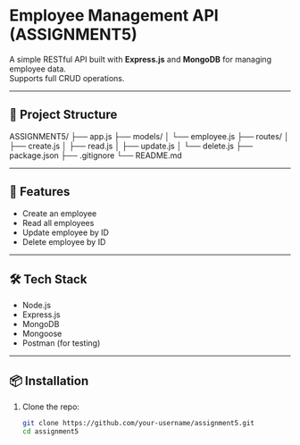 # Employee Management API (ASSIGNMENT5)

A simple RESTful API built with **Express.js** and **MongoDB** for managing employee data.  
Supports full CRUD operations.

---

## 📁 Project Structure

ASSIGNMENT5/
├── app.js
├── models/
│ └── employee.js
├── routes/
│ ├── create.js
│ ├── read.js
│ ├── update.js
│ └── delete.js
├── package.json
├── .gitignore
└── README.md

---

## 🚀 Features

- Create an employee
- Read all employees
- Update employee by ID
- Delete employee by ID

---

## 🛠️ Tech Stack

- Node.js
- Express.js
- MongoDB
- Mongoose
- Postman (for testing)

---

## 📦 Installation

1. Clone the repo:
   ```bash
   git clone https://github.com/your-username/assignment5.git
   cd assignment5
   ```
